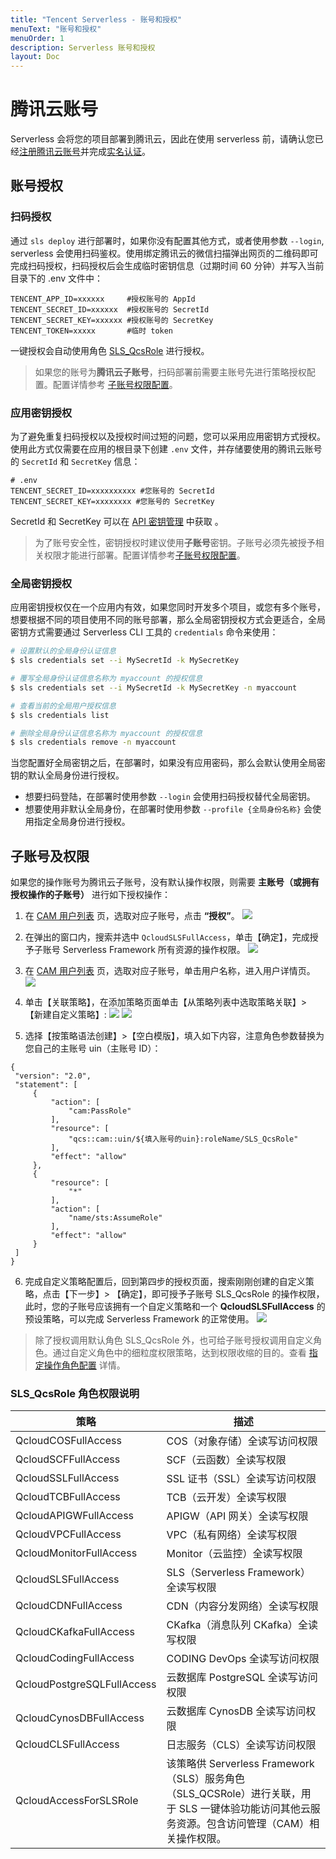 ```yaml
---
title: "Tencent Serverless - 账号和授权"
menuText: "账号和授权"
menuOrder: 1
description: Serverless 账号和授权
layout: Doc
---
```


# 腾讯云账号

Serverless 会将您的项目部署到腾讯云，因此在使用 serverless 前，请确认您已经[注册腾讯云账号](https://cloud.tencent.com/document/product/378/17985)并完成[实名认证](https://cloud.tencent.com/document/product/378/10495)。

## 账号授权

### 扫码授权

通过 `sls deploy` 进行部署时，如果你没有配置其他方式，或者使用参数 `--login`, serverless 会使用扫码鉴权。使用绑定腾讯云的微信扫描弹出网页的二维码即可完成扫码授权，扫码授权后会生成临时密钥信息（过期时间 60 分钟）并写入当前目录下的 .env 文件中：

```
TENCENT_APP_ID=xxxxxx     #授权账号的 AppId
TENCENT_SECRET_ID=xxxxxx  #授权账号的 SecretId
TENCENT_SECRET_KEY=xxxxxx #授权账号的 SecretKey
TENCENT_TOKEN=xxxxx       #临时 token
```

一键授权会自动使用角色 [SLS_QcsRole](#SLS_QcsRole-角色权限说明) 进行授权。

> 如果您的账号为**腾讯云子账号**，扫码部署前需要主账号先进行策略授权配置。配置详情参考 [子账号权限配置](#子账号及权限)。

### 应用密钥授权

为了避免重复扫码授权以及授权时间过短的问题，您可以采用应用密钥方式授权。使用此方式仅需要在应用的根目录下创建 `.env` 文件，并存储要使用的腾讯云账号的 `SecretId` 和 `SecretKey` 信息：

```
# .env
TENCENT_SECRET_ID=xxxxxxxxxx #您账号的 SecretId
TENCENT_SECRET_KEY=xxxxxxxx #您账号的 SecretKey
```

SecretId 和 SecretKey 可以在 [API 密钥管理](https://console.cloud.tencent.com/cam/capi) 中获取 。

> 为了账号安全性，密钥授权时建议使用**子账号**密钥。子账号必须先被授予相关权限才能进行部署。配置详情参考[子账号权限配置](#子账号及权限)。

### 全局密钥授权

应用密钥授权仅在一个应用内有效，如果您同时开发多个项目，或您有多个账号，想要根据不同的项目使用不同的账号部署，那么全局密钥授权方式会更适合，全局密钥方式需要通过 Serverless CLI 工具的 `credentials` 命令来使用：

```sh
# 设置默认的全局身份认证信息
$ sls credentials set --i MySecretId -k MySecretKey

# 覆写全局身份认证信息名称为 myaccount 的授权信息
$ sls credentials set --i MySecretId -k MySecretKey -n myaccount

# 查看当前的全局用户授权信息
$ sls credentials list

# 删除全局身份认证信息名称为 myaccount 的授权信息
$ sls credentials remove -n myaccount
```

当您配置好全局密钥之后，在部署时，如果没有应用密码，那么会默认使用全局密钥的默认全局身份进行授权。

- 想要扫码登陆，在部署时使用参数 `--login` 会使用扫码授权替代全局密钥。
- 想要使用非默认全局身份，在部署时使用参数 `--profile {全局身份名称}` 会使用指定全局身份进行授权。

## 子账号及权限

如果您的操作账号为腾讯云子账号，没有默认操作权限，则需要 **主账号（或拥有授权操作的子账号）** 进行如下授权操作：

1. 在 [CAM 用户列表](https://console.cloud.tencent.com/cam/user) 页，选取对应子账号，点击 **“授权”**。
   ![](https://img.serverlesscloud.cn/20201121/1605961510862-%E5%B1%8F%E5%B9%95%E5%BF%AB%E7%85%A7%202020-11-21%2020.24.16.png)
2. 在弹出的窗口内，搜索并选中 `QcloudSLSFullAccess`，单击【确定】，完成授予子账号 Serverless Framework 所有资源的操作权限。
   ![](https://img.serverlesscloud.cn/20201121/1605961581339-%E5%B1%8F%E5%B9%95%E5%BF%AB%E7%85%A7%202020-11-21%2020.25.29.png)
3. 在 [CAM 用户列表](https://console.cloud.tencent.com/cam/user) 页，选取对应子账号，单击用户名称，进入用户详情页。
   ![](https://img.serverlesscloud.cn/20201121/1605961881460-%E5%B1%8F%E5%B9%95%E5%BF%AB%E7%85%A7%202020-11-21%2020.30.09.png)
4. 单击【关联策略】，在添加策略页面单击【从策略列表中选取策略关联】> 【新建自定义策略】:
   ![](https://img.serverlesscloud.cn/20201121/1605962160893-%E5%B1%8F%E5%B9%95%E5%BF%AB%E7%85%A7%202020-11-21%2020.33.04.png)
   ![](https://img.serverlesscloud.cn/20201121/1605962169320-%E5%B1%8F%E5%B9%95%E5%BF%AB%E7%85%A7%202020-11-21%2020.34.03.png)

5. 选择【按策略语法创建】>【空白模版】，填入如下内容，注意角色参数替换为您自己的主账号 uin（主账号 ID）：

```
{
 "version": "2.0",
 "statement": [
     {
         "action": [
             "cam:PassRole"
         ],
         "resource": [
             "qcs::cam::uin/${填入账号的uin}:roleName/SLS_QcsRole"
         ],
         "effect": "allow"
     },
     {
         "resource": [
             "*"
         ],
         "action": [
             "name/sts:AssumeRole"
         ],
         "effect": "allow"
     }
 ]
}
```

6. 完成自定义策略配置后，回到第四步的授权页面，搜索刚刚创建的自定义策略，点击【下一步】> 【确定】，即可授予子账号 SLS_QcsRole 的操作权限，此时，您的子账号应该拥有一个自定义策略和一个 **QcloudSLSFullAccess** 的预设策略，可以完成 Serverless Framework 的正常使用。
   ![](https://img.serverlesscloud.cn/20201121/1605962495451-%E5%B1%8F%E5%B9%95%E5%BF%AB%E7%85%A7%202020-11-21%2020.39.31.png)

> 除了授权调用默认角色 SLS_QcsRole 外，也可给子账号授权调用自定义角色。通过自定义角色中的细粒度权限策略，达到权限收缩的目的。查看 [指定操作角色配置](https://cloud.tencent.com/document/product/1154/45577) 详情。

### SLS_QcsRole 角色权限说明

| 策略                       | 描述                                                                                                                                            |
| -------------------------- | ----------------------------------------------------------------------------------------------------------------------------------------------- |
| QcloudCOSFullAccess        | COS（对象存储）全读写访问权限                                                                                                                   |
| QcloudSCFFullAccess        | SCF（云函数）全读写权限                                                                                                                         |
| QcloudSSLFullAccess        | SSL 证书（SSL）全读写访问权限                                                                                                                   |
| QcloudTCBFullAccess        | TCB（云开发）全读写权限                                                                                                                         |
| QcloudAPIGWFullAccess      | APIGW（API 网关）全读写权限                                                                                                                     |
| QcloudVPCFullAccess        | VPC（私有网络）全读写权限                                                                                                                       |
| QcloudMonitorFullAccess    | Monitor（云监控）全读写权限                                                                                                                     |
| QcloudSLSFullAccess        | SLS（Serverless Framework）全读写权限                                                                                                           |
| QcloudCDNFullAccess        | CDN（内容分发网络）全读写权限                                                                                                                   |
| QcloudCKafkaFullAccess     | CKafka（消息队列 CKafka）全读写权限                                                                                                             |
| QcloudCodingFullAccess     | CODING DevOps 全读写访问权限                                                                                                                    |
| QcloudPostgreSQLFullAccess | 云数据库 PostgreSQL 全读写访问权限                                                                                                              |
| QcloudCynosDBFullAccess    | 云数据库 CynosDB 全读写访问权限                                                                                                                 |
| QcloudCLSFullAccess        | 日志服务（CLS）全读写访问权限                                                                                                                   |
| QcloudAccessForSLSRole     | 该策略供 Serverless Framework（SLS）服务角色（SLS_QCSRole）进行关联，用于 SLS 一键体验功能访问其他云服务资源。包含访问管理（CAM）相关操作权限。 |
